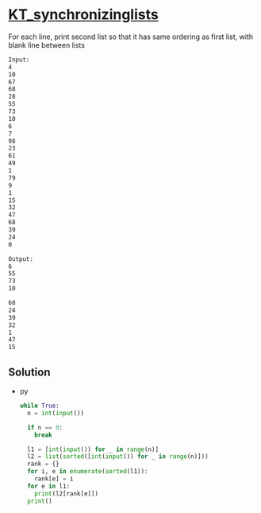 # [KT_synchronizinglists](https://open.kattis.com/problems/synchronizinglists)

For each line, print second list so that it has same ordering as first list, with blank line between lists

```txt
Input:
4
10
67
68
28
55
73
10
6
7
98
23
61
49
1
79
9
1
15
32
47
68
39
24
0

Output:
6
55
73
10

68
24
39
32
1
47
15
```

## Solution

* py

  ```py
  while True:
    n = int(input())

    if n == 0:
      break

    l1 = [int(input()) for _ in range(n)]
    l2 = list(sorted([int(input()) for _ in range(n)]))
    rank = {}
    for i, e in enumerate(sorted(l1)):
      rank[e] = i
    for e in l1:
      print(l2[rank[e]])
    print()
  ```
